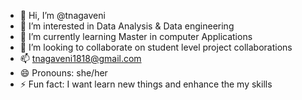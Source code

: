 - 👋 Hi, I’m @tnagaveni
- 👀 I’m interested in Data Analysis & Data engineering 
- 🌱 I’m currently learning Master in computer Applications 
- 💞️ I’m looking to collaborate on student level project collaborations
- 📫 tnagaveni1818@gmail.com
- 😄 Pronouns: she/her
- ⚡ Fun fact: I want learn new things and enhance the my skills 

<!---
tnagaveni/tnagaveni is a ✨ special ✨ repository because its `README.md` (this file) appears on your GitHub profile.
You can click the Preview link to take a look at your changes.
--->
